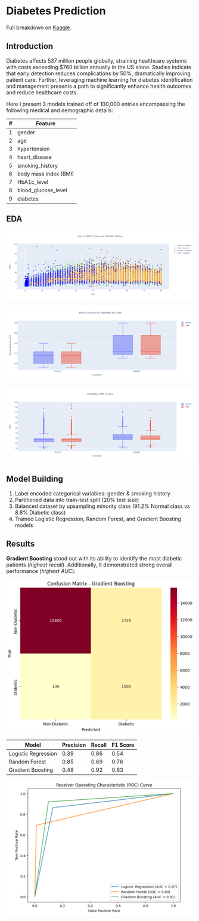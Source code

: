 # Diabetes Prediction
Full breakdown on [Kaggle](https://www.kaggle.com/code/maxboonjindasup/diabetes-prediction).

## Introduction
Diabetes affects 537 million people globally, straining healthcare systems with costs exceeding $760 billion annually in the US alone. Studies indicate that early detection reduces complications by 50%, dramatically improving patient care. Further, leveraging machine learning for diabetes identification and management presents a path to significantly enhance health outcomes and reduce healthcare costs.

Here I present 3 models trained off of 100,000 entries encompassing the following medical and demographic details:

| #   | Feature              |
| --- | -------------------- |
| 1   | gender               |
| 2   | age                  |
| 3   | hypertension         |
| 4   | heart_disease        |
| 5   | smoking_history      |
| 6   | body mass index (BMI)|
| 7   | HbA1c_level          |
| 8   | blood_glucose_level  |
| 9   | diabetes             |

## EDA

![](https://github.com/MaxBoonjindasup/diabetes_prediction/blob/main/age_vs_bmi.png)

![](https://github.com/MaxBoonjindasup/diabetes_prediction/blob/main/blood_glucose.png)

![](https://github.com/MaxBoonjindasup/diabetes_prediction/blob/main/diabetes_bmi_sex.png)

## Model Building
1. Label encoded categorical variables: gender & smoking history
2. Partitioned data into train-test split (20% test size)
3. Balanced dataset by upsampling minority class (91.2% Normal class vs 8.8% Diabetic class)
4. Trained Logistic Regression, Random Forest, and Gradient Boosting models

## Results
**Gradient Boosting** stood out with its ability to identify the most diabetic patients (*highest recall*). Additionally, it demonstrated strong overall performance (*highest AUC*).

![](https://github.com/MaxBoonjindasup/diabetes_prediction/blob/main/confusion_matrix_gradient_boosting.png)

Model	| Precision	| Recall	| F1 Score
------- | -------- | -------- | --------
Logistic Regression | 0.39 | 0.86 | 0.54
Random Forest | 0.85 | 0.69 | 0.76
Gradient Boosting | 0.48 | 0.92 | 0.63

![](https://github.com/MaxBoonjindasup/diabetes_prediction/blob/main/roc_curve.png)
